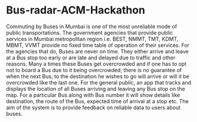 # Bus-radar-ACM-Hackathon

Commuting by Buses in Mumbai is one of the most unreliable mode of public transportations. The government agencies that provide public services in Mumbai metropolitan region i.e. BEST, NMMT, TMT, KDMT, MBMT, VVMT provide no fixed time table of operation of their services. For the agencies that do, Buses are never on time. They either arrive and leave at a Bus stop too early or are late and delayed due to traffic and other reasons. Many a times these Buses get overcrowded and if one has to opt not to board a Bus due to it being overcrowded, there is no guarantee of when the next Bus; to the destination he wishes to go will arrive or will it be overcrowded like the last one. 
For the general public, an app that tracks and displays the location of all Buses arriving and leaving any Bus stop on the map. For a particular Bus along with Bus number it will show details like destination, the route of the Bus, expected time of arrival at a stop etc.
The aim of the system is to provide feedback on reliable data to users about buses.
